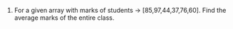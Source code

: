1. For a given array with marks of students -> [85,97,44,37,76,60]. Find the average marks of the entire class.